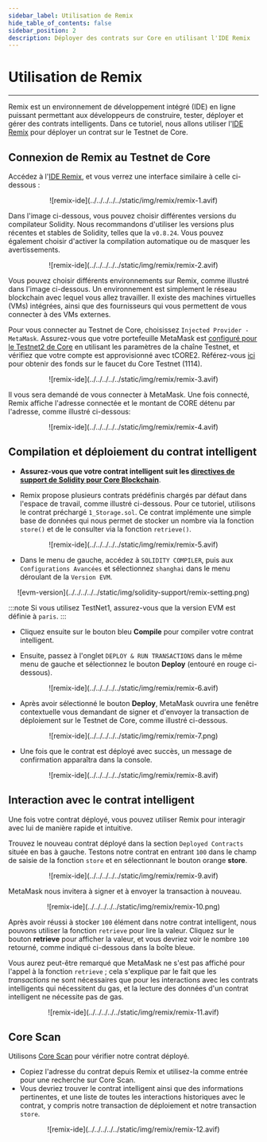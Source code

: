 ```yaml
---
sidebar_label: Utilisation de Remix
hide_table_of_contents: false
sidebar_position: 2
description: Déployer des contrats sur Core en utilisant l'IDE Remix
---
```


# Utilisation de Remix

---

Remix est un environnement de développement intégré (IDE) en ligne puissant permettant aux développeurs de construire, tester, déployer et gérer des contrats intelligents. Dans ce tutoriel, nous allons utiliser l'[IDE Remix](https://remix.ethereum.org/) pour déployer un contrat sur le Testnet de Core.

## Connexion de Remix au Testnet de Core

Accédez à l'[IDE Remix](https://remix.ethereum.org/), et vous verrez une interface similaire à celle ci-dessous :

<p align="center">
![remix-ide](../../../../../static/img/remix/remix-1.avif)
</p>

Dans l'image ci-dessous, vous pouvez choisir différentes versions du compilateur Solidity. Nous recommandons d'utiliser les versions plus récentes et stables de Solidity, telles que la `v0.8.24`. Vous pouvez également choisir d'activer la compilation automatique ou de masquer les avertissements.

<p align="center">
![remix-ide](../../../../../static/img/remix/remix-2.avif)
</p>

Vous pouvez choisir différents environnements sur Remix, comme illustré dans l'image ci-dessous. Un environnement est simplement le réseau blockchain avec lequel vous allez travailler. Il existe des machines virtuelles (VMs) intégrées, ainsi que des fournisseurs qui vous permettent de vous connecter à des VMs externes.

Pour vous connecter au Testnet de Core, choisissez `Injected Provider - MetaMask`. Assurez-vous que votre portefeuille MetaMask est [configuré pour le Testnet2 de Core](./core-wallet-config.md) en utilisant les paramètres de la chaîne Testnet, et vérifiez que votre compte est approvisionné avec tCORE2. Référez-vous [ici](https://scan.test2.btcs.network/faucet) pour obtenir des fonds sur le faucet du Core Testnet (1114).

<p align="center">
![remix-ide](../../../../../static/img/remix/remix-3.avif)
</p>

Il vous sera demandé de vous connecter à MetaMask. Une fois connecté, Remix affiche l'adresse connectée et le montant de CORE détenu par l'adresse, comme illustré ci-dessous:

<p align="center" style={{zoom:"40%"}}>
![remix-ide](../../../../../static/img/remix/remix-4.avif)
</p>

## Compilation et déploiement du contrat intelligent

- **Assurez-vous que votre contrat intelligent suit les [directives de support de Solidity pour Core Blockchain](./smart-contract-guidelines.md)**.

- Remix propose plusieurs contrats prédéfinis chargés par défaut dans l'espace de travail, comme illustré ci-dessous. Pour ce tutoriel, utilisons le contrat préchargé `1_Storage.sol`. Ce contrat implémente une simple base de données qui nous permet de stocker un nombre via la fonction `store()` et de le consulter via la fonction `retrieve()`.

<p align="center">
![remix-ide](../../../../../static/img/remix/remix-5.avif)
</p>

- Dans le menu de gauche, accédez à `SOLIDITY COMPILER`, puis aux `Configurations Avancées` et sélectionnez `shanghai` dans le menu déroulant de la `Version EVM`.

<p align="center" style={{zoom:"60%"}}>
![evm-version](../../../../../static/img/solidity-support/remix-setting.png)
</p>

:::note
Si vous utilisez TestNet1, assurez-vous que la version EVM est définie à `paris`.
:::

- Cliquez ensuite sur le bouton bleu **Compile** pour compiler votre contrat intelligent.

- Ensuite, passez à l'onglet `DEPLOY & RUN TRANSACTIONS` dans le même menu de gauche et sélectionnez le bouton **Deploy** (entouré en rouge ci-dessous).

<p align="center">
![remix-ide](../../../../../static/img/remix/remix-6.avif)
</p>

- Après avoir sélectionné le bouton **Deploy**, MetaMask ouvrira une fenêtre contextuelle vous demandant de signer et d'envoyer la transaction de déploiement sur le Testnet de Core, comme illustré ci-dessous.

<p align="center" style={{zoom:"40%"}}>
![remix-ide](../../../../../static/img/remix/remix-7.png)
</p>

- Une fois que le contrat est déployé avec succès, un message de confirmation apparaîtra dans la console.

<p align="center">
![remix-ide](../../../../../static/img/remix/remix-8.avif)
</p>

## Interaction avec le contrat intelligent

Une fois votre contrat déployé, vous pouvez utiliser Remix pour interagir avec lui de manière rapide et intuitive.

Trouvez le nouveau contrat déployé dans la section `Deployed Contracts` située en bas à gauche. Testons notre contrat en entrant `100` dans le champ de saisie de la fonction `store` et en sélectionnant le bouton orange **store**.

<p align="center">
![remix-ide](../../../../../static/img/remix/remix-9.avif)
</p>

MetaMask nous invitera à signer et à envoyer la transaction à nouveau.

<p align="center" style={{zoom:"40%"}}>
![remix-ide](../../../../../static/img/remix/remix-10.png)
</p>

Après avoir réussi à stocker `100` élément dans notre contrat intelligent, nous pouvons utiliser la fonction `retrieve` pour lire la valeur. Cliquez sur le bouton **retrieve** pour afficher la valeur, et vous devriez voir le nombre `100` retourné, comme indiqué ci-dessous dans la boîte bleue.

Vous aurez peut-être remarqué que MetaMask ne s'est pas affiché pour l'appel à la fonction `retrieve` ; cela s'explique par le fait que les _transactions_ ne sont nécessaires que pour les interactions avec les contrats intelligents qui nécessitent du gas, et la lecture des données d'un contrat intelligent ne nécessite pas de gas.

<p align="center">
![remix-ide](../../../../../static/img/remix/remix-11.avif)
</p>

## Core Scan

Utilisons [Core Scan](https://scan.test2.btcs.network/) pour vérifier notre contrat déployé.

- Copiez l'adresse du contrat depuis Remix et utilisez-la comme entrée pour une recherche sur Core Scan.
- Vous devriez trouver le contrat intelligent ainsi que des informations pertinentes, et une liste de toutes les interactions historiques avec le contrat, y compris notre transaction de déploiement et notre transaction `store`.

<p align="center">
![remix-ide](../../../../../static/img/remix/remix-12.avif)
</p>